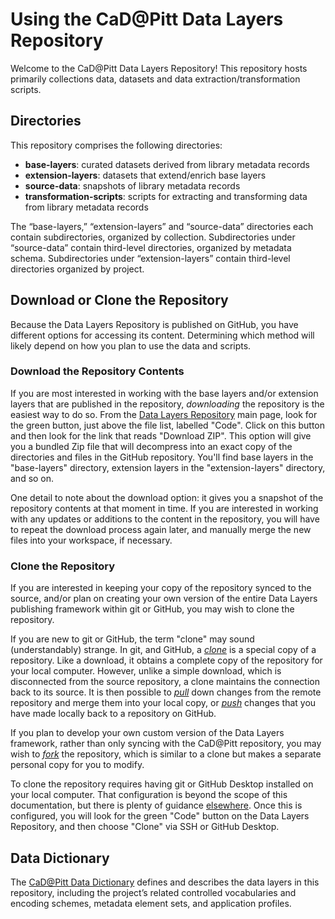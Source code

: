 # Using the CaD@Pitt Data Layers Repository

Welcome to the CaD@Pitt Data Layers Repository! This repository hosts primarily collections data, datasets and data extraction/transformation scripts.

## Directories
This repository comprises the following directories:
* **base-layers**: curated datasets derived from library metadata records
* **extension-layers**: datasets that extend/enrich base layers
* **source-data**: snapshots of library metadata records
* **transformation-scripts**: scripts for extracting and transforming data from library metadata records

The “base-layers,” “extension-layers” and “source-data” directories each contain subdirectories, organized by collection. Subdirectories under “source-data” contain third-level directories, organized by metadata schema. Subdirectories under “extension-layers” contain third-level  directories organized by project.

## Download or Clone the Repository
Because the Data Layers Repository is published on GitHub, you have different options for accessing its content. Determining which method will likely depend on how you plan to use the data and scripts.

### **Download the Repository Contents**
If you are most interested in working with the base layers and/or extension layers that are published in the repository, *downloading* the repository is the easiest way to do so. From the [Data Layers Repository](https://github.com/CaDatPitt/data-layers) main page, look for the green button, just above the file list, labelled "Code". Click on this button and then look for the link that reads "Download ZIP". This option will give you a bundled Zip file that will decompress into an exact copy of the directories and files in the GitHub repository. You'll find base layers in the "base-layers" directory, extension layers in the "extension-layers" directory, and so on.

One detail to note about the download option: it gives you a snapshot of the repository contents at that moment in time. If you are interested in working with any updates or additions to the content in the repository, you will have to repeat the download process again later, and manually merge the new files into your workspace, if necessary.

### **Clone the Repository**
If you are interested in keeping your copy of the repository synced to the source, and/or plan on creating your own version of the entire Data Layers publishing framework within git or GitHub, you may wish to clone the repository.

If you are new to git or GitHub, the term "clone" may sound (understandably) strange. In git, and GitHub, a [*clone*](https://docs.github.com/en/github/getting-started-with-github/github-glossary#clone) is a special copy of a repository. Like a download, it obtains a complete copy of the repository for your local computer. However, unlike a simple download, which is disconnected from the source repository, a clone maintains the connection back to its source. It is then possible to [*pull*](https://docs.github.com/en/github/getting-started-with-github/github-glossary#pull) down changes from the remote repository and merge them into your local copy, or [*push*](https://docs.github.com/en/github/getting-started-with-github/github-glossary#push) changes that you have made locally back to a repository on GitHub.

If you plan to develop your own custom version of the Data Layers framework, rather than only syncing with the CaD@Pitt repository, you may wish to [*fork*](https://docs.github.com/en/github/getting-started-with-github/github-glossary#fork) the repository, which is similar to a clone but makes a separate personal copy for you to modify.

To clone the repository requires having git or GitHub Desktop installed on your local computer. That configuration is beyond the scope of this documentation, but there is plenty of guidance [elsewhere](https://docs.github.com/en/github/getting-started-with-github/set-up-git). Once this is configured, you will look for the green "Code" button on the Data Layers Repository, and then choose "Clone" via SSH or GitHub Desktop.

## Data Dictionary
The [CaD@Pitt Data Dictionary](data-dictionary/04-data-dictionary.md) defines and describes the data layers in this repository, including the project’s related controlled vocabularies and encoding schemes, metadata element sets, and application profiles.
